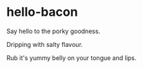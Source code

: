 # hello-bacon
Say hello to the porky goodness.

Dripping with salty flavour.

Rub it's yummy belly on your tongue and lips.
